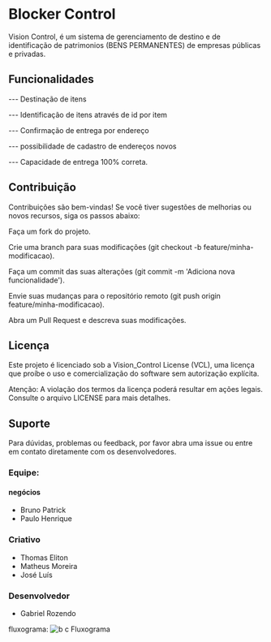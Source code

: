 # Blocker Control

Vision Control, é um sistema de gerenciamento de destino e de identificação de patrimonios (BENS PERMANENTES) de empresas públicas e privadas.

## Funcionalidades
--- Destinação de itens

--- Identificação de itens através de id por item

--- Confirmação de entrega por endereço

--- possibilidade de cadastro de endereços novos

--- Capacidade de entrega 100% correta.



## Contribuição
Contribuições são bem-vindas! Se você tiver sugestões de melhorias ou novos recursos, siga os passos abaixo:

Faça um fork do projeto.

Crie uma branch para suas modificações (git checkout -b feature/minha-modificacao).

Faça um commit das suas alterações (git commit -m 'Adiciona nova funcionalidade').

Envie suas mudanças para o repositório remoto (git push origin feature/minha-modificacao).

Abra um Pull Request e descreva suas modificações.



## Licença
Este projeto é licenciado sob a Vision_Control License (VCL), uma licença que proíbe o uso e comercialização do software sem autorização explícita.

Atenção: A violação dos termos da licença poderá resultar em ações legais. Consulte o arquivo LICENSE para mais detalhes.




## Suporte
Para dúvidas, problemas ou feedback, por favor abra uma issue ou entre em contato diretamente com os desenvolvedores.




### Equipe:

#### negócios
  - Bruno Patrick
  - Paulo Henrique
### Criativo
  - Thomas Eliton
  - Matheus Moreira
  - José Luís
### Desenvolvedor 
  - Gabriel Rozendo


fluxograma:
![b c Fluxograma](https://github.com/user-attachments/assets/c542a41a-a6ce-406f-bdeb-2363d29cdf02)
